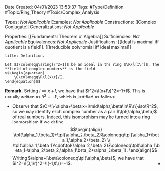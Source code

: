 <div class="topSpace"></div>

Date Created: 04/01/2023 13:53:37
Tags: #Type/Definition #Topic/Ring_Theory #Topic/Complex_Analysis

Types: _Not Applicable_
Examples: _Not Applicable_
Constructions: [[Complex Conjugate]]
Generalizations: _Not Applicable_

Properties: [[Fundamental Theorem of Algebra]]
Sufficiencies: _Not Applicable_
Equivalences: _Not Applicable_
Justifications: [[Ideal is maximal iff quotient is a field]], [[Irreducible polynomial iff ideal maximal]]

``` ad-Definition
title: Definition.

Let $I\coloneqq\sring{x^2+1}$ be an ideal in the ring $\R\l[x\r]$. The **field of complex numbers** is the field
$$\begin{equation}
    \C\coloneqq\R\l[x\r]/I.
\end{equation}$$

```

<b>Remark.</b> Setting $i\coloneqq x+I$, we have that $i^2=\l(x+I\r)^2=-1+I$. This is usually written as $\textrm{`}i^2=-1\textrm{'}$, which is justified as follows.
* Observe that $\C=\l\{\alpha+\beta x+I\mid\alpha,\beta\in\R\r\}\iso\R^2$, so we may identify each complex number as a pair $\tpl{\alpha,\beta}$ of real numbers. Indeed, this isomorphism may be turned into a ring isomorphism if we define
$$\begin{align}
    \tpl{\alpha_1,\beta_1}+\tpl{\alpha_2,\beta_2}&\coloneqq\tpl{\alpha_1+\beta_1,\alpha_2+\beta_2} \\
    \tpl{\alpha_1,\beta_1}\cdot\tpl{\alpha_2,\beta_2}&\coloneqq\tpl{\alpha_1\beta_1-\alpha_2\beta_2,\alpha_1\beta_2+\alpha_2\beta_1}.
\end{align}$$
Writing $\alpha+i\beta\coloneqq\tpl{\alpha,\beta}$, we have that $i^2=\l(0,1\r)^2=\l(-1,0\r)=-1$.<span style="float:right;">$\blacklozenge$</span>
